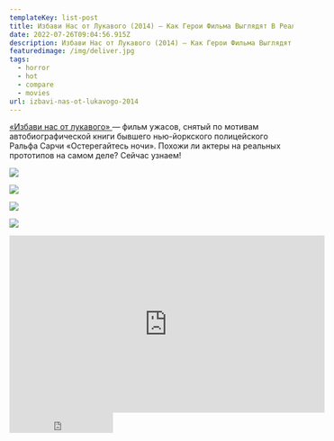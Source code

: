 ```yaml
---
templateKey: list-post
title: Избави Нас от Лукавого (2014) — Как Герои Фильма Выглядят В Реальности?
date: 2022-07-26T09:04:56.915Z
description: Избави Нас от Лукавого (2014) — Как Герои Фильма Выглядят В Реальности?
featuredimage: /img/deliver.jpg
tags:
  - horror
  - hot
  - compare
  - movies
url: izbavi-nas-ot-lukavogo-2014
---
```

[«Избави нас от лукавого» ](https://youtu.be/N8mVV8kvN0U)— фильм ужасов, снятый по мотивам автобиографической книги бывшего нью-йоркского полицейского Ральфа Сарчи «Остерегайтесь ночи». Похожи ли актеры на реальных прототипов на самом деле? Сейчас узнаем!

![](/img/ralph-sarchie.jpg)

![](/img/bishop-robert-fidelis-mckenna.jpg)

![](/img/jennifer-thornton.jpg)

![](/img/christina-marie-burgreen.jpg)

<div class="video-container"><iframe width="560" height="315" src="https://www.youtube.com/embed/N8mVV8kvN0U" title="YouTube video player" frameborder="0" allow="accelerometer; autoplay; clipboard-write; encrypted-media; gyroscope; picture-in-picture" allowfullscreen></iframe></iframe></div>

<iframe src="https://yoomoney.ru/quickpay/button-widget?targets=%D0%9F%D0%BE%D0%B4%D0%B4%D0%B5%D1%80%D0%B6%D0%B0%D1%82%D1%8C%20%D0%B0%D0%B2%D1%82%D0%BE%D1%80%D0%B0!&default-sum=100&button-text=13&yoomoney-payment-type=on&button-size=m&button-color=black&successURL=https%3A%2F%2Fkinogeroi.com%2F&quickpay=small&account=410012994125382&" width="184" height="36" frameborder="0" allowtransparency="true" scrolling="no"></iframe>